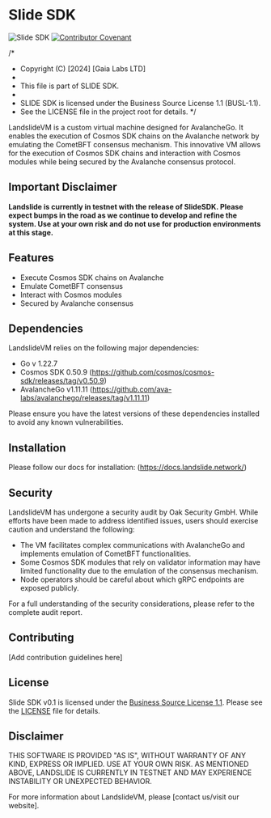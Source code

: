 # Slide SDK
![Slide SDK](https://media.publit.io/file/Landslide/Github/Slide-SDK.png)
[![Contributor Covenant](https://img.shields.io/badge/Contributor%20Covenant-2.1-4baaaa.svg)](code_of_conduct.md)

/*
 * Copyright (C) [2024] [Gaia Labs LTD]
 * 
 * This file is part of SLIDE SDK.
 * 
 * SLIDE SDK is licensed under the Business Source License 1.1 (BUSL-1.1).
 * See the LICENSE file in the project root for details.
 */

LandslideVM is a custom virtual machine designed for AvalancheGo. It enables the execution of Cosmos SDK chains on the Avalanche network by emulating the CometBFT consensus mechanism. This innovative VM allows for the execution of Cosmos SDK chains and interaction with Cosmos modules while being secured by the Avalanche consensus protocol.

## Important Disclaimer

**Landslide is currently in testnet with the release of SlideSDK. Please expect bumps in the road as we continue to develop and refine the system. Use at your own risk and do not use for production environments at this stage.**

## Features

- Execute Cosmos SDK chains on Avalanche
- Emulate CometBFT consensus
- Interact with Cosmos modules
- Secured by Avalanche consensus

## Dependencies

LandslideVM relies on the following major dependencies:

- Go v 1.22.7
- Cosmos SDK 0.50.9 (https://github.com/cosmos/cosmos-sdk/releases/tag/v0.50.9)
- AvalancheGo v1.11.11 (https://github.com/ava-labs/avalanchego/releases/tag/v1.11.11)

Please ensure you have the latest versions of these dependencies installed to avoid any known vulnerabilities.

## Installation

Please follow our docs for installation: (https://docs.landslide.network/)

## Security

LandslideVM has undergone a security audit by Oak Security GmbH. While efforts have been made to address identified issues, users should exercise caution and understand the following:

- The VM facilitates complex communications with AvalancheGo and implements emulation of CometBFT functionalities.
- Some Cosmos SDK modules that rely on validator information may have limited functionality due to the emulation of the consensus mechanism.
- Node operators should be careful about which gRPC endpoints are exposed publicly.

For a full understanding of the security considerations, please refer to the complete audit report.

## Contributing

[Add contribution guidelines here]

## License

Slide SDK v0.1 is licensed under the [Business Source License 1.1](./LICENSE). Please see the [LICENSE](./LICENSE) file for details.

## Disclaimer

THIS SOFTWARE IS PROVIDED "AS IS", WITHOUT WARRANTY OF ANY KIND, EXPRESS OR IMPLIED. USE AT YOUR OWN RISK. AS MENTIONED ABOVE, LANDSLIDE IS CURRENTLY IN TESTNET AND MAY EXPERIENCE INSTABILITY OR UNEXPECTED BEHAVIOR.

For more information about LandslideVM, please [contact us/visit our website].
